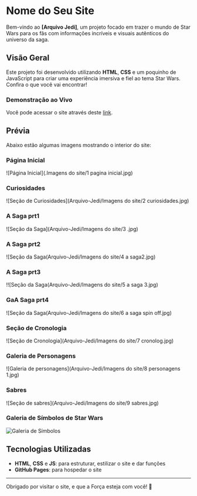# Nome do Seu Site

Bem-vindo ao **[Arquivo Jedi]**, um projeto focado em trazer o mundo de Star Wars para os fãs com informações incríveis e visuais autênticos do universo da saga.

## Visão Geral

Este projeto foi desenvolvido utilizando **HTML**, **CSS** e um poquinho de JavaScript para criar uma experiência imersiva e fiel ao tema Star Wars. Confira o que você vai encontrar!

### Demonstração ao Vivo

Você pode acessar o site através deste [link](https://henriqueysm.github.io/Arquivo-Jedi/).

## Prévia

Abaixo estão algumas imagens mostrando o interior do site:

### Página Inicial
![Página Inicial](.Imagens do site/1 pagina inicial.jpg)


### Curiosidades 
![Seção de Curiosidades](Arquivo-Jedi/Imagens do site/2 curiosidades.jpg)


### A Saga prt1
![Seção da Saga](Arquivo-Jedi/Imagens do site/3 .jpg)
### A Saga prt2
![Seção da Saga(Arquivo-Jedi/Imagens do site/4 a saga2.jpg)
### A Saga prt3
!![Seção da Saga(Arquivo-Jedi/Imagens do site/5 a saga 3.jpg)
### GaA Saga prt4
![Seção da Saga(Arquivo-Jedi/Imagens do site/6 a saga spin off.jpg)


### Seção de Cronologia
![Seção de Cronologia](Arquivo-Jedi/Imagens do site/7 cronolog.jpg)


### Galeria de Personagens
![Galeria de personagens](Arquivo-Jedi/Imagens do site/8 personagens 1.jpg)



### Sabres 
![Seção de sabres](Arquivo-Jedi/Imagens do site/9 sabres.jpg)


### Galeria de Símbolos de Star Wars
![Galeria de Símbolos](./imagens/10-simbolos.jpg)


## Tecnologias Utilizadas
- **HTML**, **CSS** e **JS**: para estruturar, estilizar o site e dar funções
- **GitHub Pages**: para hospedar o site


---

Obrigado por visitar o site, e que a Força esteja com você! 🌌
